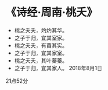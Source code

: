 # 《诗经·周南·桃夭》

* 桃之夭夭，灼灼其华。
* 之子于归，宜其室家。
* 桃之夭夭，有蕡其实。
* 之子于归，宜其家室。
* 桃之夭夭，其叶蓁蓁。
* 之子于归，宜其家人。
2018年8月1日

21点52分